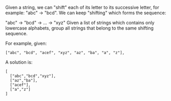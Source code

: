 Given a string, we can "shift" each of its letter to its successive letter, for example: "abc" -> "bcd". We can keep "shifting" which forms the sequence:

"abc" -> "bcd" -> ... -> "xyz"
Given a list of strings which contains only lowercase alphabets, group all strings that belong to the same shifting sequence.

For example, given: 
```
["abc", "bcd", "acef", "xyz", "az", "ba", "a", "z"], 
```

A solution is:
```
[
  ["abc","bcd","xyz"],
  ["az","ba"],
  ["acef"],
  ["a","z"]
]
```

